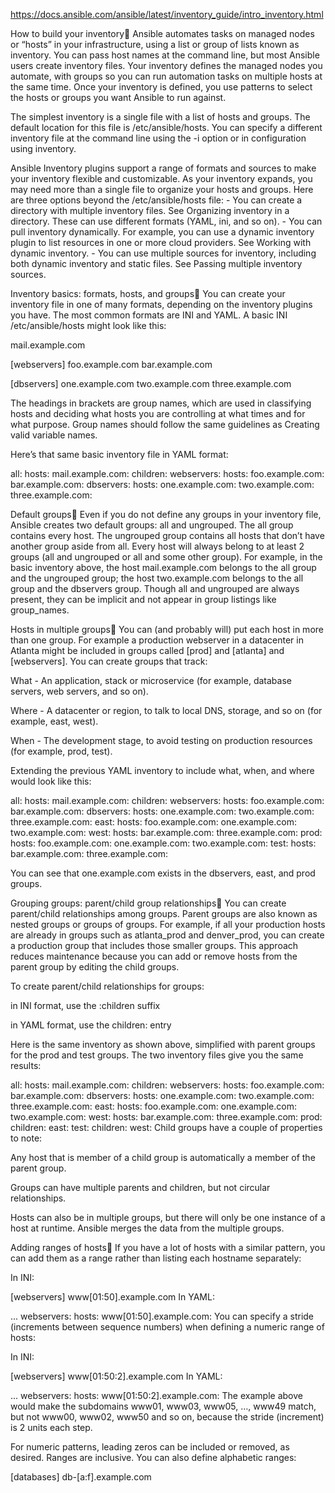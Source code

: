 https://docs.ansible.com/ansible/latest/inventory_guide/intro_inventory.html

How to build your inventory
Ansible automates tasks on managed nodes or “hosts” in your infrastructure, using a list or group of lists known as inventory. You can pass host names at the command line, but most Ansible users create inventory files. Your inventory defines the managed nodes you automate, with groups so you can run automation tasks on multiple hosts at the same time. Once your inventory is defined, you use patterns to select the hosts or groups you want Ansible to run against.

The simplest inventory is a single file with a list of hosts and groups. The default location for this file is /etc/ansible/hosts. You can specify a different inventory file at the command line using the -i <path> option or in configuration using inventory.

Ansible Inventory plugins support a range of formats and sources to make your inventory flexible and customizable. As your inventory expands, you may need more than a single file to organize your hosts and groups. Here are three options beyond the /etc/ansible/hosts file: - You can create a directory with multiple inventory files. See Organizing inventory in a directory. These can use different formats (YAML, ini, and so on). - You can pull inventory dynamically. For example, you can use a dynamic inventory plugin to list resources in one or more cloud providers. See Working with dynamic inventory. - You can use multiple sources for inventory, including both dynamic inventory and static files. See Passing multiple inventory sources.

Inventory basics: formats, hosts, and groups
You can create your inventory file in one of many formats, depending on the inventory plugins you have. The most common formats are INI and YAML. A basic INI /etc/ansible/hosts might look like this:

mail.example.com

[webservers]
foo.example.com
bar.example.com

[dbservers]
one.example.com
two.example.com
three.example.com

The headings in brackets are group names, which are used in classifying hosts and deciding what hosts you are controlling at what times and for what purpose. Group names should follow the same guidelines as Creating valid variable names.

Here’s that same basic inventory file in YAML format:

all:
  hosts:
    mail.example.com:
  children:
    webservers:
      hosts:
        foo.example.com:
        bar.example.com:
    dbservers:
      hosts:
        one.example.com:
        two.example.com:
        three.example.com:

Default groups
Even if you do not define any groups in your inventory file, Ansible creates two default groups: all and ungrouped. The all group contains every host. The ungrouped group contains all hosts that don’t have another group aside from all. Every host will always belong to at least 2 groups (all and ungrouped or all and some other group). For example, in the basic inventory above, the host mail.example.com belongs to the all group and the ungrouped group; the host two.example.com belongs to the all group and the dbservers group. Though all and ungrouped are always present, they can be implicit and not appear in group listings like group_names.

Hosts in multiple groups
You can (and probably will) put each host in more than one group. For example a production webserver in a datacenter in Atlanta might be included in groups called [prod] and [atlanta] and [webservers]. You can create groups that track:

What - An application, stack or microservice (for example, database servers, web servers, and so on).

Where - A datacenter or region, to talk to local DNS, storage, and so on (for example, east, west).

When - The development stage, to avoid testing on production resources (for example, prod, test).

Extending the previous YAML inventory to include what, when, and where would look like this:

all:
  hosts:
    mail.example.com:
  children:
    webservers:
      hosts:
        foo.example.com:
        bar.example.com:
    dbservers:
      hosts:
        one.example.com:
        two.example.com:
        three.example.com:
    east:
      hosts:
        foo.example.com:
        one.example.com:
        two.example.com:
    west:
      hosts:
        bar.example.com:
        three.example.com:
    prod:
      hosts:
        foo.example.com:
        one.example.com:
        two.example.com:
    test:
      hosts:
        bar.example.com:
        three.example.com:

You can see that one.example.com exists in the dbservers, east, and prod groups.

Grouping groups: parent/child group relationships
You can create parent/child relationships among groups. Parent groups are also known as nested groups or groups of groups. For example, if all your production hosts are already in groups such as atlanta_prod and denver_prod, you can create a production group that includes those smaller groups. This approach reduces maintenance because you can add or remove hosts from the parent group by editing the child groups.

To create parent/child relationships for groups:

in INI format, use the :children suffix

in YAML format, use the children: entry

Here is the same inventory as shown above, simplified with parent groups for the prod and test groups. The two inventory files give you the same results:

all:
  hosts:
    mail.example.com:
  children:
    webservers:
      hosts:
        foo.example.com:
        bar.example.com:
    dbservers:
      hosts:
        one.example.com:
        two.example.com:
        three.example.com:
    east:
      hosts:
        foo.example.com:
        one.example.com:
        two.example.com:
    west:
      hosts:
        bar.example.com:
        three.example.com:
    prod:
      children:
        east:
    test:
      children:
        west:
Child groups have a couple of properties to note:

Any host that is member of a child group is automatically a member of the parent group.

Groups can have multiple parents and children, but not circular relationships.

Hosts can also be in multiple groups, but there will only be one instance of a host at runtime. Ansible merges the data from the multiple groups.

Adding ranges of hosts
If you have a lot of hosts with a similar pattern, you can add them as a range rather than listing each hostname separately:

In INI:

[webservers]
www[01:50].example.com
In YAML:

...
  webservers:
    hosts:
      www[01:50].example.com:
You can specify a stride (increments between sequence numbers) when defining a numeric range of hosts:

In INI:

[webservers]
www[01:50:2].example.com
In YAML:

...
  webservers:
    hosts:
      www[01:50:2].example.com:
The example above would make the subdomains www01, www03, www05, …, www49 match, but not www00, www02, www50 and so on, because the stride (increment) is 2 units each step.

For numeric patterns, leading zeros can be included or removed, as desired. Ranges are inclusive. You can also define alphabetic ranges:

[databases]
db-[a:f].example.com

